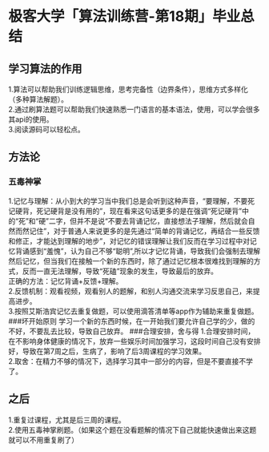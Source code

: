 # 极客大学「算法训练营-第18期」毕业总结

## 学习算法的作用
1.算法可以帮助我们训练逻辑思维，思考完备性（边界条件），思维方式多样化（多种算法解题）。  
2.通过刷算法题可以帮助我们快速熟悉一门语言的基本语法，使用，可以学会很多其api的使用。  
3.阅读源码可以轻松点。


## 方法论
### 五毒神掌
1.记忆与理解：从小到大的学习当中我们总是会听到这种声音，“要理解，不要死记硬背，死记硬背是没有用的”，现在看来这句话更多的是在强调“死记硬背”中的“死”和“硬”二字，但并不是说“不要去背诵记忆，直接想法子理解，然后就会自然而然记住”，对于普通人来说更多的是先通过“简单的背诵记忆，再结合一些反馈和修正，才能达到理解的地步”，对记忆的错误理解让我们反而在学习过程中对记忆背诵感到“羞愧”，认为自己不够“聪明”,所以才记忆背诵，导致我们会强制去理解然后记忆，但当我们在接触一个新的东西时，除了通过记忆根本很难找到理解的方式，反而一直无法理解，导致“死磕”现象的发生，导致最后的放弃。  
正确的方法：记忆背诵+反馈+理解。  
2.反馈机制：观看视频，观看别人的题解，和别人沟通交流来学习反思自己，来提高进步。  
3.按照艾斯浩宾记忆去重复做题，可以使用滴答清单等app作为辅助来重复做题。
###坏开始原则
学习一个新的东西时候，在一开始我们要允许自己学的少，做的不好，不要乱去比较，导致自己放弃。
###合理安排，舍与得
1.合理安排时间，在不影响身体健康的情况下，放弃一些娱乐时间加强学习，这段时间自己没有安排好，导致在第7周之后，生病了，影响了后3周课程的学习效果。  
2.取舍：在精力不够的情况下，选择学习其中一部分的内容，但是不要直接不学了。

## 之后
1.重复过课程，尤其是后三周的课程。  
2.使用五毒神掌刷题。（如果这个题在没看题解的情况下自己就能快速做出来这题就可以不用重复刷了）
